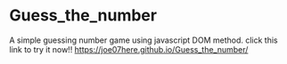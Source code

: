 # Guess_the_number

A simple guessing number game using javascript DOM method.
click this link to try it now!!
 https://joe07here.github.io/Guess_the_number/
